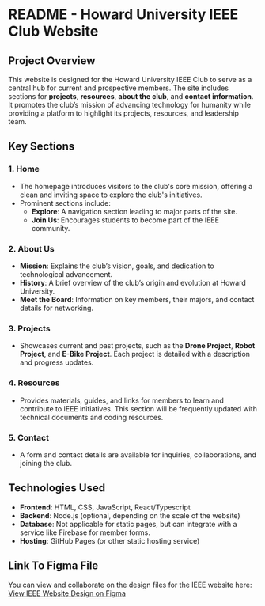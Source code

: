 # README - Howard University IEEE Club Website

## Project Overview
This website is designed for the Howard University IEEE Club to serve as a central hub for current and prospective members. The site includes sections for **projects**, **resources**, **about the club**, and **contact information**. It promotes the club’s mission of advancing technology for humanity while providing a platform to highlight its projects, resources, and leadership team.

## Key Sections
### 1. **Home**
   - The homepage introduces visitors to the club's core mission, offering a clean and inviting space to explore the club's initiatives.
   - Prominent sections include:
     - **Explore**: A navigation section leading to major parts of the site.
     - **Join Us**: Encourages students to become part of the IEEE community.

### 2. **About Us**
   - **Mission**: Explains the club’s vision, goals, and dedication to technological advancement.
   - **History**: A brief overview of the club’s origin and evolution at Howard University.
   - **Meet the Board**: Information on key members, their majors, and contact details for networking.

### 3. **Projects**
   - Showcases current and past projects, such as the **Drone Project**, **Robot Project**, and **E-Bike Project**. Each project is detailed with a description and progress updates.

### 4. **Resources**
   - Provides materials, guides, and links for members to learn and contribute to IEEE initiatives. This section will be frequently updated with technical documents and coding resources.

### 5. **Contact**
   - A form and contact details are available for inquiries, collaborations, and joining the club.

## Technologies Used
- **Frontend**: HTML, CSS, JavaScript, React/Typescript
- **Backend**: Node.js (optional, depending on the scale of the website)
- **Database**: Not applicable for static pages, but can integrate with a service like Firebase for member forms.
- **Hosting**: GitHub Pages (or other static hosting service)

## Link To Figma File 

You can view and collaborate on the design files for the IEEE website here:  
[View IEEE Website Design on Figma](https://www.figma.com/design/R3SVpszufAMQUTHeVBcv6s/IEEE-web-design?t=WQV6ONKqWrvhkLaM-1)

